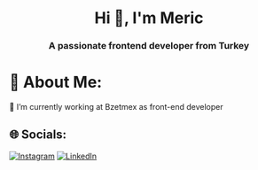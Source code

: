 <h1 align="center">Hi 👋, I'm Meric</h1>
<h3 align="center">A passionate frontend developer from Turkey</h3>

# 💫 About Me:
🔭 I’m currently working at Bzetmex as front-end developer<br>


## 🌐 Socials:
[![Instagram](https://img.shields.io/badge/Instagram-%23E4405F.svg?logo=Instagram&logoColor=white)](https://instagram.com/mericcaglarrr) [![LinkedIn](https://img.shields.io/badge/LinkedIn-%230077B5.svg?logo=linkedin&logoColor=white)](https://linkedin.com/in/americcaglar) 



